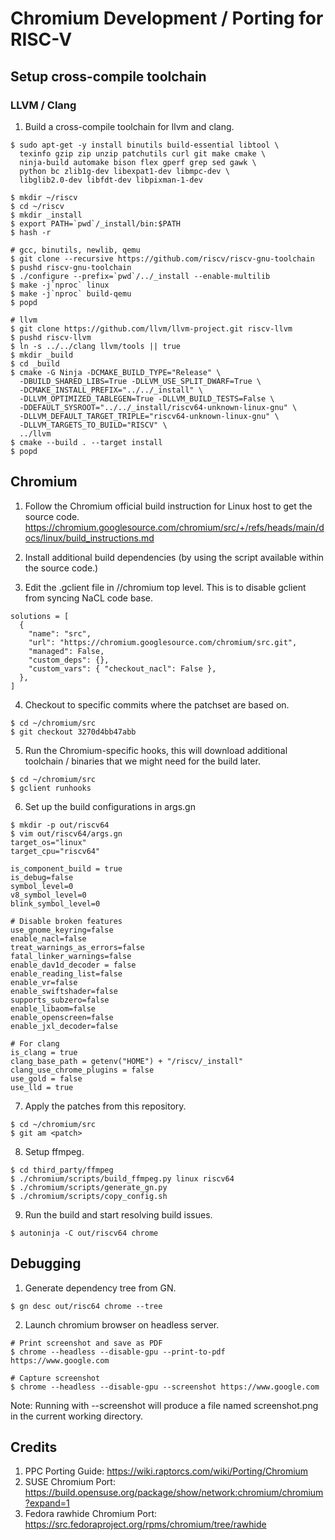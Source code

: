 # Chromium Development / Porting for RISC-V

## Setup cross-compile toolchain

### LLVM / Clang

1. Build a cross-compile toolchain for llvm and clang.
```
$ sudo apt-get -y install binutils build-essential libtool \
  texinfo gzip zip unzip patchutils curl git make cmake \
  ninja-build automake bison flex gperf grep sed gawk \
  python bc zlib1g-dev libexpat1-dev libmpc-dev \
  libglib2.0-dev libfdt-dev libpixman-1-dev 

$ mkdir ~/riscv
$ cd ~/riscv
$ mkdir _install
$ export PATH=`pwd`/_install/bin:$PATH
$ hash -r

# gcc, binutils, newlib, qemu
$ git clone --recursive https://github.com/riscv/riscv-gnu-toolchain
$ pushd riscv-gnu-toolchain
$ ./configure --prefix=`pwd`/../_install --enable-multilib
$ make -j`nproc` linux
$ make -j`nproc` build-qemu
$ popd

# llvm
$ git clone https://github.com/llvm/llvm-project.git riscv-llvm
$ pushd riscv-llvm
$ ln -s ../../clang llvm/tools || true
$ mkdir _build
$ cd _build
$ cmake -G Ninja -DCMAKE_BUILD_TYPE="Release" \
  -DBUILD_SHARED_LIBS=True -DLLVM_USE_SPLIT_DWARF=True \
  -DCMAKE_INSTALL_PREFIX="../../_install" \
  -DLLVM_OPTIMIZED_TABLEGEN=True -DLLVM_BUILD_TESTS=False \
  -DDEFAULT_SYSROOT="../../_install/riscv64-unknown-linux-gnu" \
  -DLLVM_DEFAULT_TARGET_TRIPLE="riscv64-unknown-linux-gnu" \
  -DLLVM_TARGETS_TO_BUILD="RISCV" \
  ../llvm
$ cmake --build . --target install
$ popd
```


## Chromium

1. Follow the Chromium official build instruction for Linux host to get the source code.
https://chromium.googlesource.com/chromium/src/+/refs/heads/main/docs/linux/build_instructions.md

2. Install additional build dependencies (by using the script available within the source code.)

3. Edit the .gclient file in //chromium top level. This is to disable gclient from syncing NaCL code base.
```
solutions = [
  {
    "name": "src",
    "url": "https://chromium.googlesource.com/chromium/src.git",
    "managed": False,
    "custom_deps": {},
    "custom_vars": { "checkout_nacl": False },
  },
]
```

4. Checkout to specific commits where the patchset are based on.
```
$ cd ~/chromium/src
$ git checkout 3270d4bb47abb
```

5. Run the Chromium-specific hooks, this will download additional toolchain / binaries that we might need for the build later.
```
$ cd ~/chromium/src
$ gclient runhooks
```

6. Set up the build configurations in args.gn
```
$ mkdir -p out/riscv64
$ vim out/riscv64/args.gn
target_os="linux"
target_cpu="riscv64"

is_component_build = true
is_debug=false
symbol_level=0
v8_symbol_level=0
blink_symbol_level=0

# Disable broken features
use_gnome_keyring=false
enable_nacl=false
treat_warnings_as_errors=false
fatal_linker_warnings=false
enable_dav1d_decoder = false
enable_reading_list=false
enable_vr=false
enable_swiftshader=false
supports_subzero=false
enable_libaom=false
enable_openscreen=false
enable_jxl_decoder=false

# For clang
is_clang = true
clang_base_path = getenv("HOME") + "/riscv/_install"
clang_use_chrome_plugins = false
use_gold = false
use_lld = true
```

7. Apply the patches from this repository.
```
$ cd ~/chromium/src
$ git am <patch>
```

8. Setup ffmpeg.
```
$ cd third_party/ffmpeg
$ ./chromium/scripts/build_ffmpeg.py linux riscv64
$ ./chromium/scripts/generate_gn.py
$ ./chromium/scripts/copy_config.sh
```

9. Run the build and start resolving build issues.
```
$ autoninja -C out/riscv64 chrome
```

## Debugging

1. Generate dependency tree from GN.
```
$ gn desc out/risc64 chrome --tree
```

2. Launch chromium browser on headless server.
```
# Print screenshot and save as PDF
$ chrome --headless --disable-gpu --print-to-pdf https://www.google.com

# Capture screenshot
$ chrome --headless --disable-gpu --screenshot https://www.google.com
```

Note: Running with --screenshot will produce a file named screenshot.png in the current working directory.

## Credits

1. PPC Porting Guide: https://wiki.raptorcs.com/wiki/Porting/Chromium
2. SUSE Chromium Port: https://build.opensuse.org/package/show/network:chromium/chromium?expand=1
3. Fedora rawhide Chromium Port: https://src.fedoraproject.org/rpms/chromium/tree/rawhide 
